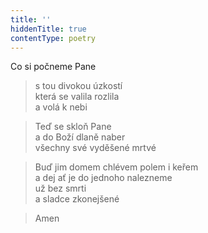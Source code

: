 ```yaml
---
title: ''
hiddenTitle: true
contentType: poetry
---
```


<section>

>   

</section>

<section>

>   

</section>

<section>

Co si počneme Pane

> s tou divokou úzkostí  
> která se valila rozlila  
> a volá k nebi

</section>

<section>

> Teď se skloň Pane  
> a do Boží dlaně naber  
> všechny své vyděšené mrtvé

</section>

<section>

> Buď jim domem chlévem polem i keřem  
> a dej ať je do jednoho nalezneme  
> už bez smrti  
> a sladce zkonejšené

</section>

<section>

> Amen

</section>
